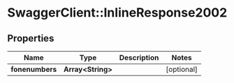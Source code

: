 # SwaggerClient::InlineResponse2002

## Properties
Name | Type | Description | Notes
------------ | ------------- | ------------- | -------------
**fonenumbers** | **Array&lt;String&gt;** |  | [optional] 


